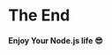 <!-- background: end -->

# The End

#### Enjoy Your Node.js life 😎

<br />

<div class="sns-list sns-list-end">
  <a href="https://twitter.com/about_hiroppy" target="_blank">
    <i class="fa fa-fw fa-twitter"></i>
  </a>
  <a href="https://github.com/hiroppy" target="_blank">
    <i class="fa fa-fw fa-github"></i>
  </a>
  <a href="https://hiroppy.me" target="_blank">
    <i class="fa fa-fw fa-home"></i>
  </a>
</div>
